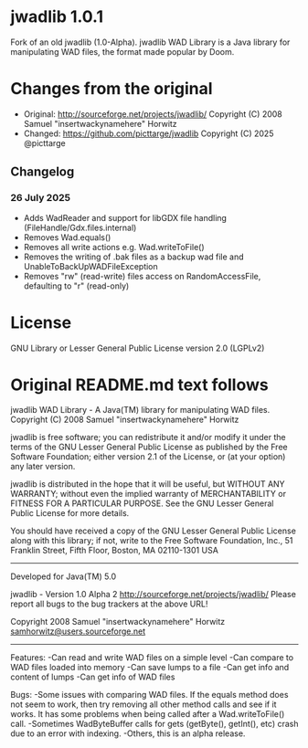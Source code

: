 # jwadlib 1.0.1

Fork of an old jwadlib (1.0-Alpha). jwadlib WAD Library is a Java library for manipulating WAD files, the format made popular by Doom.


# Changes from the original
* Original: http://sourceforge.net/projects/jwadlib/ Copyright (C) 2008 Samuel "insertwackynamehere" Horwitz
* Changed: https://github.com/picttarge/jwadlib Copyright (C) 2025 @picttarge

## Changelog

### 26 July 2025

* Adds WadReader and support for libGDX file handling (FileHandle/Gdx.files.internal)
* Removes Wad.equals()
* Removes all write actions e.g. Wad.writeToFile()
* Removes the writing of .bak files as a backup wad file and UnableToBackUpWADFileException
* Removes "rw" (read-write) files access on RandomAccessFile, defaulting to "r" (read-only)


# License
GNU Library or Lesser General Public License version 2.0 (LGPLv2)

# Original README.md text follows

jwadlib WAD Library - A Java(TM) library for manipulating WAD files.
Copyright (C) 2008 Samuel "insertwackynamehere" Horwitz

jwadlib is free software; you can redistribute it and/or
modify it under the terms of the GNU Lesser General Public
License as published by the Free Software Foundation; either
version 2.1 of the License, or (at your option) any later version.

jwadlib is distributed in the hope that it will be useful,
but WITHOUT ANY WARRANTY; without even the implied warranty of
MERCHANTABILITY or FITNESS FOR A PARTICULAR PURPOSE.  See the GNU
Lesser General Public License for more details.

You should have received a copy of the GNU Lesser General Public
License along with this library; if not, write to the Free Software
Foundation, Inc., 51 Franklin Street, Fifth Floor, Boston, MA  02110-1301  USA

--------------------------------------------------------------------------------

Developed for Java(TM) 5.0

jwadlib - Version 1.0 Alpha 2
<http://sourceforge.net/projects/jwadlib/>
Please report all bugs to the bug trackers at the above URL!

Copyright 2008 Samuel "insertwackynamehere" Horwitz
<samhorwitz@users.sourceforge.net>

--------------------------------------------------------------------------------

Features:
-Can read and write WAD files on a simple level
-Can compare to WAD files loaded into memory
-Can save lumps to a file
-Can get info and content of lumps
-Can get info of WAD files

Bugs:
-Some issues with comparing WAD files. If the equals method does not seem to
work, then try removing all other method calls and see if it works. It has
some problems when being called after a Wad.writeToFile() call.
-Sometimes WadByteBuffer calls for gets (getByte(), getInt(), etc) crash due to
an error with indexing.
-Others, this is an alpha release.